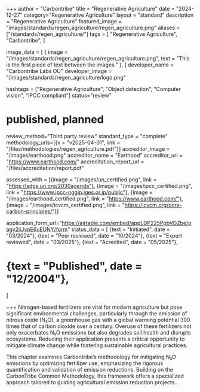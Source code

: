+++
author = "Carbontribe"
title = "Regenerative Agriculture"
date = "2024-12-27"
category="Regenerative Agriculture"
layout = "standard"
description = "Regenerative Agriculture"
featured_image = "images/standards/regen_agriculture/regen_agriculture.png"
aliases = ["/standards/regen_agriculture/"]
tags = [
    "Regenerative Agriculture",
    "Carbontribe",
]

image_data = [
  { image = "/images/standards/regen_agriculture/regen_agriculture.png", text = "This is the first piece of text between the images." },
]
developer_name = "Carbontribe Labs OÜ"
developer_image = "/images/standards/regen_agriculture/logo.png"

hashtags = ["Regenerative Agriculture", "Object detection", "Computer vision", "IPCC compliant"]
status="review"
# published, planned
review_method="Third party review"
standard_type = "complete"
methodology_urls=[{v = "v2025-04-01", link = "/files/methodologies/regen_agriculture.pdf"}]
accreditor_image = "/images/earthood.png"
accreditor_name = "Earthood"
accreditor_url = "https://www.earthood.com/"
accreditation_report_url = "/files/accreditation/report.pdf"

assessed_with = [{image = "/images/un_certified.png", link = "https://sdgs.un.org/2030agenda"}, {image = "/images/ipcc_certified.png", link = "https://www.ipcc-nggip.iges.or.jp/public"}, {image = "/images/earthood_certified.png", link = "https://www.earthood.com/"}, {image = "/images/icvcm_certified.png", link = "https://icvcm.org/core-carbon-principles/"}]

application_form_url="https://airtable.com/embed/appLDP225PpbVDZbe/pagy2iiJvpE6uEUNY/form"
status_data = [
  {text = "Initiated", date = "03/2024"},
  {text = "Peer reviewed", date = "10/2024"},
  {text = "Expert reviewed", date = "03/2025"},
  {text = "Acredited", date = "05/2025"},
  # {text = "Published", date = "12/2004"},
]

+++
Nitrogen-based fertilizers are vital for modern agriculture but pose significant environmental challenges, particularly through the emission of nitrous oxide (N₂O), a greenhouse gas with a global warming potential 300 times that of carbon dioxide over a century. Overuse of these fertilizers not only exacerbates N₂O emissions but also degrades soil health and disrupts ecosystems. Reducing their application presents a critical opportunity to mitigate climate change while fostering sustainable agricultural practices.

This chapter examines Carbontribe’s methodology for mitigating N₂O emissions by optimizing fertilizer use, emphasizing the rigorous quantification and validation of emission reductions. Building on the CarbonTribe Common Methodology, this framework offers a specialized approach tailored to guiding agricultural emission reduction projects..
